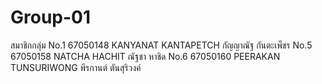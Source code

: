 # Group-01
สมาชิกกลุ่ม 
No.1 67050148 KANYANAT KANTAPETCH กัญญาณัฐ กันตะเพ็ชร
No.5 67050158 NATCHA HACHIT ณัฐชา หาชิด
No.6 67050160 PEERAKAN TUNSURIWONG พีรกานต์ ตันสุริวงค์
